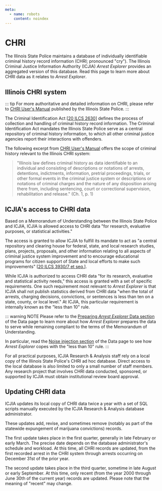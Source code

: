 ```yaml
---
meta:
  - name: robots
    content: noindex
---
```


# CHRI

The Illinois State Police maintains a database of individually identifiable criminal history record information (CHRI; pronounced "cry"). The Illinois Criminal Justice Information Authority (ICJIA) _Arrest Explorer_ provides an aggregated version of this database. Read this page to learn more about CHRI data as it relates to _Arrest Explorer_.

## Illinois CHRI system

::: tip
For more authoritative and detailed information on CHRI, please refer to [CHRI User's Manual](https://www.isp.state.il.us/docs/5-336e.pdf) published by the Illinois State Police.
:::

The Criminal Identification Act [[20 ILCS 2630](https://www.ilga.gov/legislation/ilcs/ilcs3.asp?ActID=350&ChapterID=5)] defines the process of collection and handling of criminal history record information. The Criminal Identification Act mandates the Illinois State Police serve as a central repository of criminal history information, to which all other criminal justice agencies report their interactions with offenders.

The following excerpt from [CHRI User's Manual](https://www.isp.state.il.us/docs/5-336e.pdf) offers the scope of criminal history relevant to the Illinois CHRI system:

> "Illinois law defines criminal history as data identifiable to an individual and consisting of descriptions or notations of arrests, detentions, indictments, information, pretrial proceedings, trials, or other formal events in the criminal justice system or descriptions or notations of criminal charges and the nature of any disposition arising there from, including sentencing, court or correctional supervision, rehabilitation and release." (Ch. 1, p. 1)

## ICJIA's access to CHRI data

Based on a Memorandum of Understanding between the Illinois State Police and ICJIA, ICJIA is allowed access to CHRI data "for research, evaluative purposes, or statistical activities."

The access is granted to allow ICJIA to fulfill its mandate to act as "a central repository and clearing house for federal, state, and local research studies, plans, projects, proposals, and other information relating to all aspects of criminal justice system improvement and to encourage educational programs for citizen support of State and local efforts to make such improvements" [[20 ILCS 3930/7 et seq.](https://www.ilga.gov/legislation/ilcs/ilcs3.asp?ActID=397&ChapterID=5)].

While ICJIA is authorized to access CHRI data "for its research, evaluative and statistical activity needs," this access is granted with a set of specific requirements. One such requirement most relevant to _Arrest Explorer_ is that ICJIA shall not publish statistics derived from CHRI data "when the total of arrests, charging decisions, convictions, or sentences is less than ten on a state, county, or local level." At ICJIA, this particular requirement is internally known as the "less than 10" rule.

::: warning NOTE
Please refer to the [Preparing _Arrest Explorer_ Data section](./data.md#preparing-arrest-explorer-data) of the Data page to learn more about how _Arrest Explorer_ prepares the data to serve while remaining compliant to the terms of the Memorandum of Understanding.

In particular, read the [Noise injection section](./data.md#noise-injection) of the Data page to see how _Arrest Explorer_ copes with the "less than 10" rule.
:::

For all practical purposes, ICJIA Research & Analysis staff rely on a local copy of the Illinois State Police's CHRI ad hoc database. Direct access to the local database is also limited to only a small number of staff members. Any research project that involves CHRI data conducted, sponsored, or supported by ICJIA must obtain institutional review board approval.

## Updating CHRI data

ICJIA updates its local copy of CHRI data twice a year with a set of SQL scripts manually executed by the ICJIA Research & Analysis database administrator.

These updates add, revise, and sometimes remove (notably as part of the statewide expungement of marijuana convictions) records.

The first update takes place in the first quarter, generally in late February or early March. The precise date depends on the database administrator's schedule and workload. At this time, all CHRI records are updated, from the first recorded arrest in the CHRI system through arrests occurring on December 31st of the prior year.

The second update takes place in the third quarter, sometime in late August or early September. At this time, only recent (from the year 2000 through June 30th of the current year) records are updated. Please note that the meaning of "recent" may change.

<FundingStatement />
